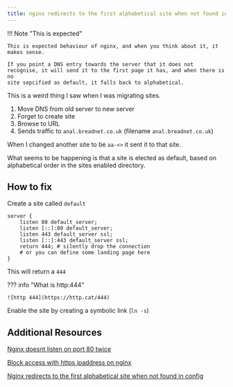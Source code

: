 ```yaml
---
title: nginx redirects to the first alphabetical site when not found in config
---
```


!!! Note "This is expected"

    This is expected behaviour of nginx, and when you think about it, it makes sense.

    If you point a DNS entry towards the server that it does not recognise, it will send it to the first page it has, and when there is no
    site sepcified as default, it falls back to alphabetical.

This is a weird thing I saw when I was migrating sites.

1. Move DNS from old server to new server
2. Forget to create site
3. Browse to URL
4. Sends traffic to `anal.breadnet.co.uk` (filename `anal.breadnet.co.uk`)

When I changed another site to be `aa-<>` it sent it to that site.

What seems to be happening is that a site is elected as default, based on alphabetical order in the sites
enabled directory.

## How to fix

Create a site called `default`

```nginx
server {
    listen 80 default_server;
    listen [::]:80 default_server;
    listen 443 default_server ssl;
    listen [::]:443 default_server ssl;
    return 444; # silently drop the connection
    # or you can define some landing page here
}
```

This will return a `444`

??? info "What is http:444"

    ![http 444](https://http.cat/444)

Enable the site by creating a symbolic link (`ln -s`)

## Additional Resources

[Nginx doesnt listen on port 80 twice](https://stackoverflow.com/questions/60362642/nginx-doesnt-listen-on-port-80-twice/60362700#60362700)

[Block access with https ipaddress on nginx](https://stackoverflow.com/questions/69824838/block-access-with-https-ipaddress-on-nginx/69825652#69825652)

[Nginx redirects to the first alphabetical site when not found in config](https://stackoverflow.com/questions/71267882/nginx-redirects-to-the-first-alphabetical-site-when-not-found-in-config)
